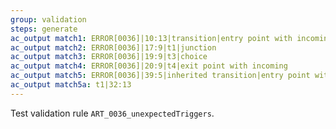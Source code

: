```yaml
---
group: validation
steps: generate
ac_output match1: ERROR[0036]|10:13|transition|entry point with incoming
ac_output match2: ERROR[0036]|17:9|t1|junction
ac_output match3: ERROR[0036]|19:9|t3|choice
ac_output match4: ERROR[0036]|20:9|t4|exit point with incoming
ac_output match5: ERROR[0036]|39:5|inherited transition|entry point with incoming
ac_output match5a: t1|32:13
---
```

Test validation rule `ART_0036_unexpectedTriggers`.
